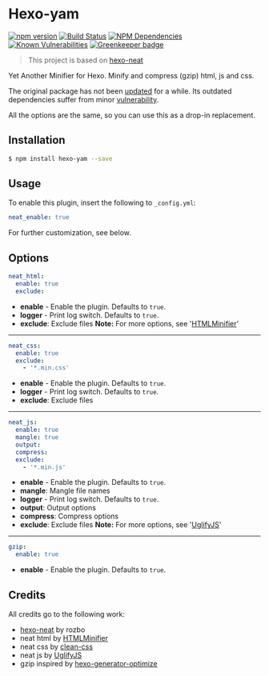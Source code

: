 # Hexo-yam

[![npm version](https://badge.fury.io/js/hexo-yam.svg)](https://www.npmjs.com/package/hexo-yam)
[![Build Status](https://travis-ci.com/weyusi/hexo-yam.svg?branch=master)](https://travis-ci.com/weyusi/hexo-yam)
[![NPM Dependencies](https://david-dm.org/weyusi/hexo-yam.svg)](https://david-dm.org/weyusi/hexo-yam)
[![Known Vulnerabilities](https://snyk.io/test/npm/hexo-yam/badge.svg)](https://snyk.io/test/npm/hexo-yam)
[![Greenkeeper badge](https://badges.greenkeeper.io/weyusi/hexo-yam.svg)](https://greenkeeper.io/)

> This project is based on [hexo-neat](https://github.com/rozbo/hexo-neat)

Yet Another Minifier for Hexo. Minify and compress (gzip) html, js and css.

The original package has not been [updated](https://www.npmjs.com/package/hexo-neat) for a while. Its outdated dependencies suffer from minor [vulnerability](https://snyk.io/test/npm/hexo-neat).

All the options are the same, so you can use this as a drop-in replacement.

## Installation
``` bash
$ npm install hexo-yam --save
```

## Usage
To enable this plugin, insert the following to `_config.yml`:
``` yaml
neat_enable: true
```
For further customization, see below.

## Options
``` yaml
neat_html:
  enable: true
  exclude:
```
- **enable** - Enable the plugin. Defaults to `true`.
- **logger** - Print log switch. Defaults to `true`.
- **exclude**: Exclude files
**Note:** For more options, see '[HTMLMinifier](https://github.com/kangax/html-minifier)'

----------

``` yaml
neat_css:
  enable: true
  exclude:
    - '*.min.css'
```
- **enable** - Enable the plugin. Defaults to `true`.
- **logger** - Print log switch. Defaults to `true`.
- **exclude**: Exclude files

----------

``` yaml
neat_js:
  enable: true
  mangle: true
  output:
  compress:
  exclude:
    - '*.min.js'
```
- **enable** - Enable the plugin. Defaults to `true`.
- **mangle**: Mangle file names
- **logger** - Print log switch. Defaults to `true`.
- **output**: Output options
- **compress**: Compress options
- **exclude**: Exclude files
**Note:** For more options, see '[UglifyJS](https://github.com/mishoo/UglifyJS2)'

----------

``` yaml
gzip:
  enable: true
```
- **enable** - Enable the plugin. Defaults to `true`.

## Credits
All credits go to the following work:
- [hexo-neat](https://github.com/rozbo/hexo-neat) by rozbo
- neat html by [HTMLMinifier](https://github.com/kangax/html-minifier)
- neat css  by [clean-css](https://github.com/jakubpawlowicz/clean-css)
- neat js   by  [UglifyJS](http://lisperator.net/uglifyjs/)
- gzip inspired by [hexo-generator-optimize](https://github.com/JackyRen/hexo-generator-optimize)